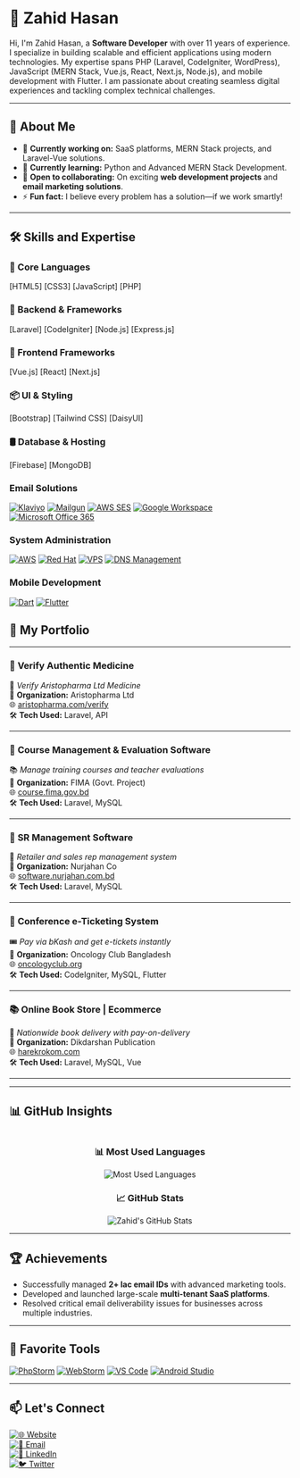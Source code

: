 # 👋 Zahid Hasan

Hi, I'm Zahid Hasan, a **Software Developer** with over 11 years of experience. I specialize in building scalable and efficient applications using modern technologies. My expertise spans PHP (Laravel, CodeIgniter, WordPress), JavaScript (MERN Stack, Vue.js, React, Next.js, Node.js), and mobile development with Flutter. I am passionate about creating seamless digital experiences and tackling complex technical challenges.

---

## 🚀 About Me

- 🔭 **Currently working on:** SaaS platforms, MERN Stack projects, and Laravel-Vue solutions.
- 🌱 **Currently learning:** Python and Advanced MERN Stack Development.
- 👯 **Open to collaborating:** On exciting **web development projects** and **email marketing solutions**.
- ⚡ **Fun fact:** I believe every problem has a solution—if we work smartly!

---

## 🛠️ Skills and Expertise

### 🧠 Core Languages
[HTML5] [CSS3] [JavaScript] [PHP]

### 🔧 Backend & Frameworks
[Laravel] [CodeIgniter] [Node.js] [Express.js]

### 🎨 Frontend Frameworks
[Vue.js] [React] [Next.js]

### 📦 UI & Styling
[Bootstrap] [Tailwind CSS] [DaisyUI]

### 🛢️ Database & Hosting
[Firebase] [MongoDB]




### Email Solutions
[![Klaviyo](https://img.shields.io/badge/Klaviyo-52E872?style=for-the-badge&logo=klaviyo&logoColor=white)](https://www.klaviyo.com/)
[![Mailgun](https://img.shields.io/badge/Mailgun-F06B64?style=for-the-badge&logo=mailgun&logoColor=white)](https://www.mailgun.com/)
[![AWS SES](https://img.shields.io/badge/AWS%20SES-FF9900?style=for-the-badge&logo=amazon-aws&logoColor=white)](https://aws.amazon.com/ses/)
[![Google Workspace](https://img.shields.io/badge/Google%20Workspace-4285F4?style=for-the-badge&logo=google&logoColor=white)](https://workspace.google.com/)
[![Microsoft Office 365](https://img.shields.io/badge/Office%20365-D83B01?style=for-the-badge&logo=microsoftoffice&logoColor=white)](https://www.microsoft.com/en-us/microsoft-365)


### System Administration
[![AWS](https://img.shields.io/badge/AWS-232F3E?style=for-the-badge&logo=amazon-aws&logoColor=white)](https://aws.amazon.com/)
[![Red Hat](https://img.shields.io/badge/Red%20Hat-EE0000?style=for-the-badge&logo=red-hat&logoColor=white)](https://www.redhat.com/)
[![VPS](https://img.shields.io/badge/VPS%20Hosting-0078D4?style=for-the-badge&logo=microsoft-azure&logoColor=white)](https://www.vultr.com/)
[![DNS Management](https://img.shields.io/badge/DNS%20Management-1572B6?style=for-the-badge&logo=cloudflare&logoColor=white)](https://www.cloudflare.com/)

### Mobile Development
[![Dart](https://img.shields.io/badge/Dart-0175C2?style=for-the-badge&logo=dart&logoColor=white)](https://dart.dev/)
[![Flutter](https://img.shields.io/badge/Flutter-02569B?style=for-the-badge&logo=flutter&logoColor=white)](https://flutter.dev/)

## 📂 My Portfolio

---

### 🏥 **Verify Authentic Medicine**  
🔬 *Verify Aristopharma Ltd Medicine*  
🏢 **Organization:** Aristopharma Ltd  
🌐 [aristopharma.com/verify](https://www.aristopharma.com/verify)  
🛠️ **Tech Used:** Laravel, API

---

### 🏥 **Course Management & Evaluation Software**  
📚 *Manage training courses and teacher evaluations*  
🏢 **Organization:** FIMA (Govt. Project)  
🌐 [course.fima.gov.bd](https://course.fima.gov.bd/login)  
🛠️ **Tech Used:** Laravel, MySQL

---

### 🧾 **SR Management Software**  
💼 *Retailer and sales rep management system*  
🏢 **Organization:** Nurjahan Co  
🌐 [software.nurjahan.com.bd](https://software.nurjahan.com.bd/)  
🛠️ **Tech Used:** Laravel, MySQL

---

### 🎫 **Conference e-Ticketing System**  
🎟️ *Pay via bKash and get e-tickets instantly*  
🏢 **Organization:** Oncology Club Bangladesh  
🌐 [oncologyclub.org](https://oncologyclub.org)  
🛠️ **Tech Used:** CodeIgniter, MySQL, Flutter

---

### 📚 **Online Book Store | Ecommerce**  
📖 *Nationwide book delivery with pay-on-delivery*  
🏢 **Organization:** Dikdarshan Publication  
🌐 [harekrokom.com](https://harekrokom.com)  
🛠️ **Tech Used:** Laravel, MySQL, Vue

---



---

## 📊 GitHub Insights

<div style="display: flex; flex-wrap: wrap; justify-content: space-between; align-items: center;">
  <div style="flex: 1; text-align: center; min-width: 300px;">
    <h3>📊 Most Used Languages</h3>
    <img src="https://github-readme-stats.vercel.app/api/top-langs/?username=zahidhasanratan&layout=compact&theme=radical" alt="Most Used Languages">
  </div>
  <div style="flex: 1; text-align: center; min-width: 300px;">
    <h3>📈 GitHub Stats</h3>
    <img src="https://github-readme-stats.vercel.app/api?username=zahidhasanratan&show_icons=true&theme=radical" alt="Zahid's GitHub Stats">
  </div>
</div>

---

## 🏆 Achievements

- Successfully managed **2+ lac email IDs** with advanced marketing tools.
- Developed and launched large-scale **multi-tenant SaaS platforms**.
- Resolved critical email deliverability issues for businesses across multiple industries.

---

## 🔧 Favorite Tools

[![PhpStorm](https://img.shields.io/badge/PhpStorm-000000?style=for-the-badge&logo=phpstorm&logoColor=white)](https://www.jetbrains.com/phpstorm/)
[![WebStorm](https://img.shields.io/badge/WebStorm-000000?style=for-the-badge&logo=webstorm&logoColor=white)](https://www.jetbrains.com/webstorm/)
[![VS Code](https://img.shields.io/badge/VS%20Code-007ACC?style=for-the-badge&logo=visual-studio-code&logoColor=white)](https://code.visualstudio.com/)
[![Android Studio](https://img.shields.io/badge/Android%20Studio-3DDC84?style=for-the-badge&logo=android-studio&logoColor=white)](https://developer.android.com/studio)

---

## 📫 Let's Connect

[![🌐 Website](https://img.shields.io/badge/🌐%20Website-Zahid%20Hasan-blue?style=for-the-badge&logo=google-chrome&logoColor=white)](https://zahid.com.bd)  
[![📧 Email](https://img.shields.io/badge/📧%20Email-inf@zahid.com.bd-green?style=for-the-badge&logo=gmail&logoColor=white)](mailto:inf@zahid.com.bd)  
[![💼 LinkedIn](https://img.shields.io/badge/💼%20LinkedIn-Zahid%20Hasan-blue?style=for-the-badge&logo=linkedin&logoColor=white)](https://www.linkedin.com/in/zahid-hasan-5118886a)  
[![🐦 Twitter](https://img.shields.io/badge/🐦%20Twitter-@zahidhasanratan-blue?style=for-the-badge&logo=twitter&logoColor=white)](https://x.com/zahidhasanratan)
